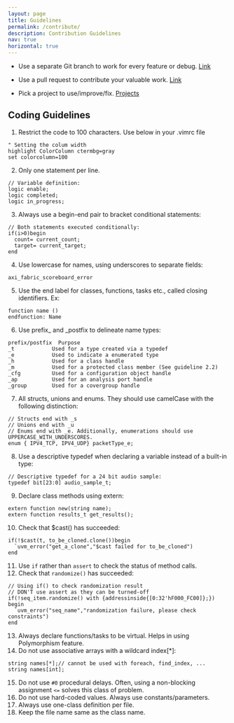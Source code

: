 ```yaml
---
layout: page
title: Guidelines
permalink: /contribute/
description: Contribution Guidelines
nav: true
horizontal: true
---
```


- Use a separate Git branch to work for every feature or debug. [Link](https://thenewstack.io/dont-mess-with-the-master-working-with-branches-in-git-and-github/)

- Use a pull request to contribute your valuable work. [Link](https://docs.github.com/en/pull-requests/collaborating-with-pull-requests/proposing-changes-to-your-work-with-pull-requests/creating-a-pull-request)

- Pick a project to use/improve/fix. [Projects](/Projects)

## Coding Guidelines

1. Restrict the code to 100 characters. Use below in your .vimrc file
```
" Setting the colum width
highlight ColorColumn ctermbg=gray
set colorcolumn=100
```
2. Only one statement per line.
```
// Variable definition:
logic enable;
logic completed;
logic in_progress;
```
3. Always use a begin-end pair to bracket conditional statements:
```
// Both statements executed conditionally:
if(i>0)begin
  count= current_count;
  target= current_target;
end
```
4. Use lowercase for names, using underscores to separate fields:
```
axi_fabric_scoreboard_error
```
5. Use the end label for classes, functions, tasks etc., called closing identifiers. Ex: 
```
function name ()
endfunction: Name
```
6. Use prefix_ and _postfix to delineate name types:
```
prefix/postfix	Purpose
_t            Used for a type created via a typedef
_e            Used to indicate a enumerated type
_h            Used for a class handle
_m            Used for a protected class member (See guideline 2.2)
_cfg          Used for a configuration object handle
_ap           Used for an analysis port handle
_group        Used for a covergroup handle
```
7. All structs, unions and enums. They should use camelCase with the following distinction:
```
// Structs end with _s
// Unions end with _u
// Enums end with _e. Additionally, enumerations should use UPPERCASE_WITH_UNDERSCORES. 
enum { IPV4_TCP, IPV4_UDP} packetType_e;
```
8. Use a descriptive typedef when declaring a variable instead of a built-in type:
```
// Descriptive typedef for a 24 bit audio sample:
typedef bit[23:0] audio_sample_t;
```
9. Declare class methods using extern:
```
extern function new(string name);
extern function results_t get_results();
```
10. Check that $cast() has succeeded:
```
if(!$cast(t, to_be_cloned.clone())begin
  `uvm_error("get_a_clone","$cast failed for to_be_cloned")
end
```
11. Use `if` rather than `assert` to check the status of method calls.
12. Check that `randomize()` has succeeded:
```
// Using if() to check randomization result 
// DON'T use assert as they can be turned-off
if(!seq_item.randomize() with {addressinside{[0:32'hF000_FC00]};}) begin
  `uvm_error("seq_name","randomization failure, please check constraints")
end
```
13. Always declare functions/tasks to be virtual. Helps in using Polymorphism feature.
14. Do not use associative arrays with a wildcard index[*]:
```
string names[*];// cannot be used with foreach, find_index, ...
string names[int];
```
15. Do not use `#0` procedural delays. Often, using a non-blocking assignment `<=` solves this class of problem.
16. Do not use hard-coded values. Always use constants/parameters. 
17. Always use one-class definition per file.
18. Keep the file name same as the class name. 

